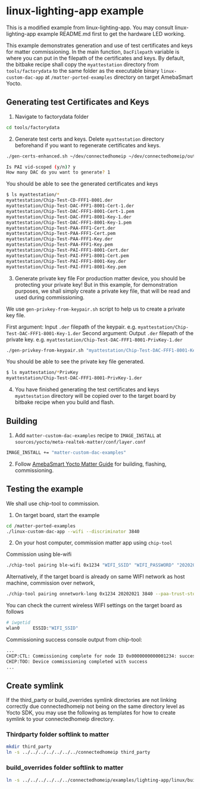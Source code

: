 # linux-lighting-app example

This is a modified example from linux-lighting-app. You may consult linux-lighting-app example README.md first to get the hardware LED working.

This example demonstrates generation and use of test certificates and keys for matter commissioning.
In the main function, `DacFilepath` variable is where you can put in the filepath of the certificates and keys.
By default, the bitbake recipe shall copy the `myattestation` directory from `tools/factorydata` to the same folder as the executable binary `linux-custom-dac-app` at `/matter-ported-examples` directory on target AmebaSmart Yocto.

## Generating test Certificates and Keys
1. Navigate to factorydata folder
```bash
cd tools/factorydata
```

2. Generate test certs and keys. 
Delete `myattestation` directory beforehand if you want to regenerate certificates and keys.
```bash
./gen-certs-enhanced.sh ~/dev/connectedhomeip ~/dev/connectedhomeip/out/host/chip-cert FFF1 8001
```

```bash
Is PAI vid-scoped (y/n)? y
How many DAC do you want to generate? 1
```

You should be able to see the generated certificates and keys
```bash
$ ls myattestation/*
myattestation/Chip-Test-CD-FFF1-8001.der
myattestation/Chip-Test-DAC-FFF1-8001-Cert-1.der
myattestation/Chip-Test-DAC-FFF1-8001-Cert-1.pem
myattestation/Chip-Test-DAC-FFF1-8001-Key-1.der
myattestation/Chip-Test-DAC-FFF1-8001-Key-1.pem
myattestation/Chip-Test-PAA-FFF1-Cert.der
myattestation/Chip-Test-PAA-FFF1-Cert.pem
myattestation/Chip-Test-PAA-FFF1-Key.der
myattestation/Chip-Test-PAA-FFF1-Key.pem
myattestation/Chip-Test-PAI-FFF1-8001-Cert.der
myattestation/Chip-Test-PAI-FFF1-8001-Cert.pem
myattestation/Chip-Test-PAI-FFF1-8001-Key.der
myattestation/Chip-Test-PAI-FFF1-8001-Key.pem
```

3. Generate private key file
For production matter device, you should be protecting your private key!
But in this example, for demonstration purposes, we shall simply create a private key file, that will be read and used during commissioning.

We use `gen-privkey-from-keypair.sh` script to help us to create a private key file.

First argument: Input `.der` filepath of the keypair. e.g. `myattestation/Chip-Test-DAC-FFF1-8001-Key-1.der`
Second argument: Output `.der` filepath of the private key. e.g. `myattestation/Chip-Test-DAC-FFF1-8001-PrivKey-1.der`

```bash
./gen-privkey-from-keypair.sh "myattestation/Chip-Test-DAC-FFF1-8001-Key-1.der" "myattestation/Chip-Test-DAC-FFF1-8001-PrivKey-1.der"
```

You should be able to see the private key file generated.
```bash
$ ls myattestation/*PrivKey
myattestation/Chip-Test-DAC-FFF1-8001-PrivKey-1.der
```

4. You have finished generating the test certificates and keys
`myattestation` directory will be copied over to the target board by bitbake recipe when you build and flash.


## Building
1. Add `matter-custom-dac-examples` recipe to `IMAGE_INSTALL` at `sources/yocto/meta-realtek-matter/conf/layer.conf`
```bash
IMAGE_INSTALL += "matter-custom-dac-examples"
```

2. Follow [AmebaSmart Yocto Matter Guide](<../../doc/AmebaSmart Yocto Matter Guide.md>) for building, flashing, commissioning.

## Testing the example
We shall use chip-tool to commission.

1. On target board, start the example
```bash
cd /matter-ported-examples
./linux-custom-dac-app --wifi --discriminator 3840
```

2. On your host computer, commission matter app using `chip-tool`

Commission using ble-wifi
```bash
./chip-tool pairing ble-wifi 0x1234 "WIFI_SSID" "WIFI_PASSWORD" "20202021" "3840" --paa-trust-store-path ~/dev/rtl8730e-linux-sdk-3.1-release/sources/yocto/meta-realtek-matter/examples/linux-custom-dac-app/tools/factorydata/myattestation
```

Alternatively, if the target board is already on same WIFI network as host machine, commission over network,
```bash
./chip-tool pairing onnetwork-long 0x1234 20202021 3840 --paa-trust-store-path ~/dev/rtl8730e-linux-sdk-3.1-release/sources/yocto/meta-realtek-matter/examples/linux-custom-dac-app/tools/factorydata/myattestation
```

You can check the current wireless WIFI settings on the target board as follows
```bash
# iwgetid
wlan0     ESSID:"WIFI_SSID"
```

Commissioning success console output from chip-tool:
```bash
...
CHIP:CTL: Commissioning complete for node ID 0x0000000000001234: success
CHIP:TOO: Device commissioning completed with success
...
```


## Create symlink
If the third_party or build_overrides symlink directories are not linking correctly due connectedhomeip not being on the same directory level as Yocto SDK, you may use the following as templates for how to create symlink to your connectedhomeip directory.

### Thirdparty folder softlink to matter

```bash
mkdir third_party
ln -s ../../../../../../../connectedhomeip third_party
```

### build_overrides folder softlink to matter

```bash
ln -s ../../../../../../connectedhomeip/examples/lighting-app/linux/build_overrides
```

